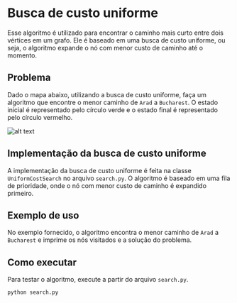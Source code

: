 # Busca de custo uniforme

Esse algoritmo é utilizado para encontrar o caminho mais curto entre dois vértices em um grafo. Ele é baseado em uma busca de custo uniforme, ou seja, o algoritmo expande o nó com menor custo de caminho até o momento.

## Problema

Dado o mapa abaixo, utilizando a busca de custo uniforme, faça um algoritmo que encontre o menor caminho de `Arad` a `Bucharest`. O estado inicial é representado pelo círculo verde e o estado final é representado pelo círculo vermelho. 

![alt text](<../mapa heurística.png>)

## Implementação da busca de custo uniforme

A implementação da busca de custo uniforme é feita na classe `UniformCostSearch` no arquivo `search.py`. O algoritmo é baseado em uma fila de prioridade, onde o nó com menor custo de caminho é expandido primeiro.

## Exemplo de uso

No exemplo fornecido, o algoritmo encontra o menor caminho de `Arad` a `Bucharest` e imprime os nós visitados e a solução do problema.

## Como executar

Para testar o algoritmo, execute a partir do arquivo `search.py`.

```bash
python search.py
```

